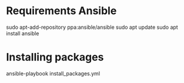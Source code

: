 # Requirements Ansible
sudo apt-add-repository ppa:ansible/ansible
sudo apt update
sudo apt install ansible

# Installing packages
ansible-playbook install_packages.yml
